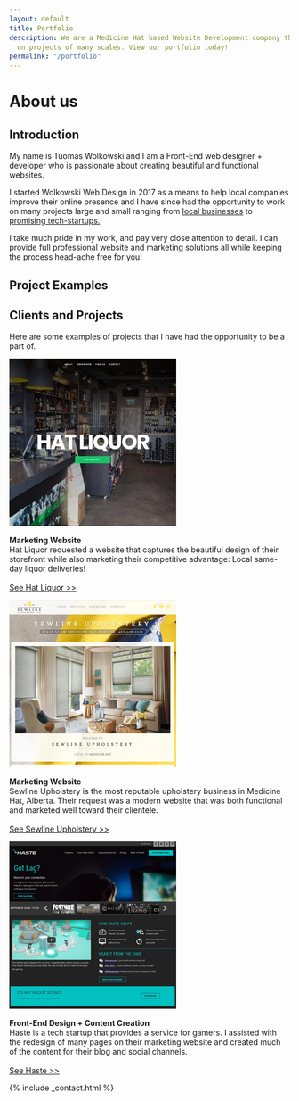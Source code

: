```yaml
---
layout: default
title: Portfolio
description: We are a Medicine Hat based Website Development company that works with clients
  on projects of many scales. View our portfolio today!
permalink: "/portfolio"
---
```

<div class="ie-11">
<div class="parallax-main parallax-portfolio-first">
<h1>About us</h1>
<a href="#scrolldown" class="chevron-down">
<i class="fas fa-angle-down"></i>
</a>
</div>
</div>
<div class="ie-11">
<div class="parallax-main parallax-block" id="scrolldown">
<div class="content">
<h2>Introduction</h2>
<p>My name is Tuomas Wolkowski and I am a Front-End web designer + developer who is passionate about creating beautiful and functional websites.</p>
<p>I started Wolkowski Web Design in 2017 as a means to help local companies improve their online presence and I have since had the opportunity to work on many projects large and small ranging from <a href="#projects" onclick="return false;">local businesses</a> to <a href="#projects">promising tech-startups.</a></p> <p>	I take much pride in my work, and pay very close attention to detail. I can provide full professional website and marketing solutions all while keeping the process head-ache free for you!</p>
</div>
</div>
</div>

<div class="ie-11">
<div class="parallax-main parallax-portfolio-second" id="projects">
<h2 id="large-text">Project Examples</h2>
</div>
</div>

<div class="ie-11">
<div class="parallax-main parallax-block">
<div class="content">
<h2>Clients and Projects</h2>
<p>Here are some examples of projects that I have had the opportunity to be a part of.</p>
</div>
<div class="clients">
<div class="box">
<img src="/assets/images/ww-hatliquor.jpg">
<p><strong>Marketing Website</strong><br>Hat Liquor requested a website that captures the beautiful design of their storefront while also marketing their competitive advantage: Local same-day liquor deliveries!<br><br><a target="_blank" href="https://www.hatliquor.ca">See Hat Liquor >></a></p>
</div>
<div class="box">
<img src="/assets/images/ww-sewline.jpg">
<p><strong>Marketing Website</strong><br>Sewline Upholstery is the most reputable upholstery business in Medicine Hat, Alberta. Their request was a modern website that was both functional and marketed well toward their clientele.<br><br><a target="_blank" href="https://www.sewline.ca">See Sewline Upholstery >></a></p>
</div>
<div class="box">
<img src="/assets/images/ww-haste.jpg">
<p><strong>Front-End Design + Content Creation</strong><br>Haste is a tech startup that provides a service for gamers. I assisted with the redesign of many pages on their marketing website and created much of the content for their blog and social channels.<br><br><a target="_blank" href="https://haste.net">See Haste >></a></p>
</div>
</div>
</div>
</div>
{% include _contact.html %}
